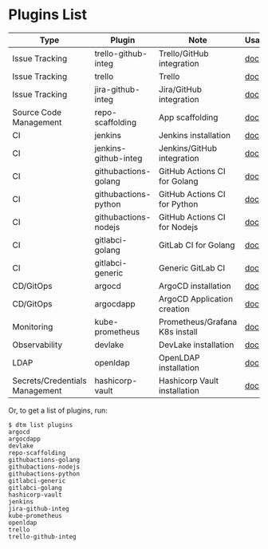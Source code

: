 # Plugins List

| Type                           | Plugin                      | Note                           | Usage/Doc                             |
|--------------------------------|-----------------------------|--------------------------------|---------------------------------------|
| Issue Tracking                 | trello-github-integ         | Trello/GitHub integration      | [doc](trello-github-integ.md)         |
| Issue Tracking                 | trello                      | Trello                         | [doc](trello.md)                      |
| Issue Tracking                 | jira-github-integ           | Jira/GitHub integration        | [doc](jira-github-integ.md)           |
| Source Code Management         | repo-scaffolding            | App scaffolding                | [doc](repo-scaffolding.md)            |
| CI                             | jenkins                     | Jenkins installation           | [doc](jenkins.md)                     |
| CI                             | jenkins-github-integ        | Jenkins/GitHub integration     | [doc](jenkins-github-integ.md)        |
| CI                             | githubactions-golang        | GitHub Actions CI for Golang   | [doc](githubactions-golang.md)        |
| CI                             | githubactions-python        | GitHub Actions CI for Python   | [doc](githubactions-python.md)        |
| CI                             | githubactions-nodejs        | GitHub Actions CI for Nodejs   | [doc](githubactions-nodejs.md)        |
| CI                             | gitlabci-golang             | GitLab CI for Golang           | [doc](gitlabci-golang.md)             |
| CI                             | gitlabci-generic            | Generic GitLab CI              | [doc](gitlabci-generic.md)            |
| CD/GitOps                      | argocd                      | ArgoCD installation            | [doc](argocd.md)                      |
| CD/GitOps                      | argocdapp                   | ArgoCD Application creation    | [doc](argocdapp.md)                   |
| Monitoring                     | kube-prometheus             | Prometheus/Grafana K8s install | [doc](kube-prometheus.md)             |
| Observability                  | devlake                     | DevLake installation           | [doc](devlake.md)                     |
| LDAP                           | openldap                    | OpenLDAP installation          | [doc](openldap.md)                    |
| Secrets/Credentials Management | hashicorp-vault             | Hashicorp Vault installation   | [doc](hashicorp-vault.md)             |

Or, to get a list of plugins, run:

```shell
$ dtm list plugins
argocd
argocdapp
devlake
repo-scaffolding
githubactions-golang
githubactions-nodejs
githubactions-python
gitlabci-generic
gitlabci-golang
hashicorp-vault
jenkins
jira-github-integ
kube-prometheus
openldap
trello
trello-github-integ
```
